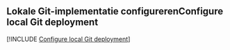 ## <a name="configure-local-git-deployment"></a><span data-ttu-id="acfe5-101">Lokale Git-implementatie configureren</span><span class="sxs-lookup"><span data-stu-id="acfe5-101">Configure local Git deployment</span></span>

[!INCLUDE [Configure local Git deployment](app-service-web-configure-local-git-no-h.md)]
